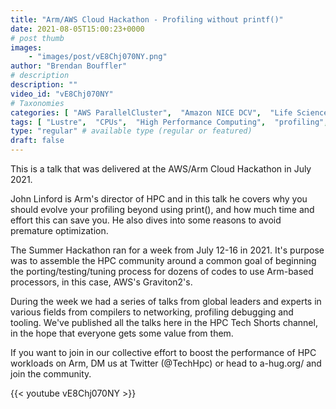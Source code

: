 ```yaml
---
title: "Arm/AWS Cloud Hackathon - Profiling without printf()"
date: 2021-08-05T15:00:23+0000
# post thumb
images:
    - "images/post/vE8Chj070NY.png"
author: "Brendan Bouffler"
# description
description: ""
video_id: "vE8Chj070NY"
# Taxonomies
categories: [ "AWS ParallelCluster",  "Amazon NICE DCV",  "Life Sciences", ]
tags: [ "Lustre",  "CPUs",  "High Performance Computing",  "profiling",  "Storage",  "GPUs",  "arm forge",  "DCV",  "HPC",  "ParallelCluster",  "EC2",  "Covid-19",  "optimization",  "vizualization",  "Schedulers",  "virtualization",  "techshorts", ]
type: "regular" # available type (regular or featured)
draft: false
---
```


This is a talk that was delivered at the AWS/Arm Cloud Hackathon in July 2021.

John Linford is Arm's director of HPC and in this talk he covers why you should evolve your profiling beyond using print(), and how much time and effort this can save you. He also dives into some reasons to avoid premature optimization.

The Summer Hackathon ran for a week from July 12-16 in 2021. It's purpose was to assemble the HPC community around a common goal of beginning the porting/testing/tuning process for dozens of codes to use Arm-based processors, in this case, AWS's Graviton2's.

During the week we had a series of talks from global leaders and experts in various fields from compilers to networking, profiling debugging and tooling. We've published all the talks here in the HPC Tech Shorts channel, in the hope that everyone gets some value from them.

If you want to join in our collective effort to boost the performance of HPC workloads on Arm, DM us at Twitter (@TechHpc) or head to a-hug.org/ and join the community.

{{< youtube vE8Chj070NY >}}